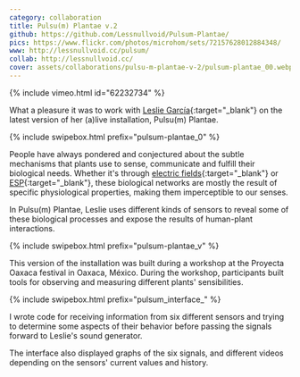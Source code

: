 ```yaml
---
category: collaboration
title: Pulsu(m) Plantae v.2
github: https://github.com/Lessnullvoid/Pulsum-Plantae/
pics: https://www.flickr.com/photos/microhom/sets/72157628012884348/
www: http://lessnullvoid.cc/pulsum/
collab: http://lessnullvoid.cc/
cover: assets/collaborations/pulsu-m-plantae-v-2/pulsum-plantae_00.webp
---
```

{% include vimeo.html id="62232734" %}

What a pleasure it was to work with [Leslie García](http://lessnullvoid.cc/){:target="_blank"} on the latest version of her (a)live installation, Pulsu(m) Plantae.

{% include swipebox.html prefix="pulsum-plantae_0" %}

People have always pondered and conjectured about the subtle mechanisms that plants use to sense, communicate and fulfill their biological needs. Whether it's through [electric fields](http://www.scientificamerican.com/article.cfm?id=bumblebees-sense-electric-fields-in-flowers){:target="_blank"} or [ESP](https://en.wikipedia.org/wiki/Plant_perception_%28paranormal%29){:target="_blank"}, these biological networks are mostly the result of specific physiological properties, making them imperceptible to our senses.

In Pulsu(m) Plantae, Leslie uses different kinds of sensors to reveal some of these biological processes and expose the results of human-plant interactions.

{% include swipebox.html prefix="pulsum-plantae_v" %}

This version of the installation was built during a workshop at the Proyecta Oaxaca festival in Oaxaca, México. During the workshop, participants built tools for observing and measuring different plants' sensibilities.

{% include swipebox.html prefix="pulsum_interface_" %}

I wrote code for receiving information from six different sensors and trying to determine some aspects of their behavior before passing the signals forward to Leslie's sound generator.

The interface also displayed graphs of the six signals, and different videos depending on the sensors' current values and history.
